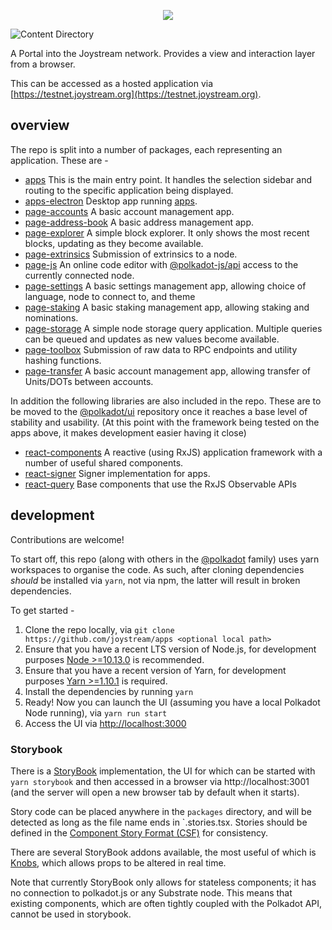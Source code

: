 <p align="center"><img src="img/pioneer_new.svg"></p>

![Content Directory](https://user-images.githubusercontent.com/4144334/67765742-bbfab280-fa44-11e9-8b13-494b1bfb6014.jpeg)

A Portal into the Joystream network. Provides a view and interaction layer from a browser.

This can be accessed as a hosted application via [https://testnet.joystream.org](https://testnet.joystream.org).

## overview

The repo is split into a number of packages, each representing an application. These are -

- [apps](packages/apps/) This is the main entry point. It handles the selection sidebar and routing to the specific application being displayed.
- [apps-electron](packages/apps-electron/) Desktop app running [apps](packages/apps/).
- [page-accounts](packages/page-accounts/) A basic account management app.
- [page-address-book](packages/page-address-book/) A basic address management app.
- [page-explorer](packages/page-explorer/) A simple block explorer. It only shows the most recent blocks, updating as they become available.
- [page-extrinsics](packages/page-extrinsics/) Submission of extrinsics to a node.
- [page-js](packages/page-js/) An online code editor with [@polkadot-js/api](https://github.com/polkadot-js/api/tree/master/packages/api) access to the currently connected node.
- [page-settings](packages/page-settings/) A basic settings management app, allowing choice of language, node to connect to, and theme
- [page-staking](packages/page-staking/) A basic staking management app, allowing staking and nominations.
- [page-storage](packages/page-storage/) A simple node storage query application. Multiple queries can be queued and updates as new values become available.
- [page-toolbox](packages/page-toolbox/) Submission of raw data to RPC endpoints and utility hashing functions.
- [page-transfer](packages/page-transfer/) A basic account management app, allowing transfer of Units/DOTs between accounts.

In addition the following libraries are also included in the repo. These are to be moved to the [@polkadot/ui](https://github.com/polkadot-js/ui/) repository once it reaches a base level of stability and usability. (At this point with the framework being tested on the apps above, it makes development easier having it close)

- [react-components](packages/react-components/) A reactive (using RxJS) application framework with a number of useful shared components.
- [react-signer](packages/react-signer/) Signer implementation for apps.
- [react-query](packages/react-query) Base components that use the RxJS Observable APIs

## development

Contributions are welcome!

To start off, this repo (along with others in the [@polkadot](https://github.com/polkadot-js/) family) uses yarn workspaces to organise the code. As such, after cloning dependencies _should_ be installed via `yarn`, not via npm, the latter will result in broken dependencies.

To get started -

1. Clone the repo locally, via `git clone https://github.com/joystream/apps <optional local path>`
2. Ensure that you have a recent LTS version of Node.js, for development purposes [Node >=10.13.0](https://nodejs.org/en/) is recommended.
3. Ensure that you have a recent version of Yarn, for development purposes [Yarn >=1.10.1](https://yarnpkg.com/docs/install) is required.
4. Install the dependencies by running `yarn`
5. Ready! Now you can launch the UI (assuming you have a local Polkadot Node running), via `yarn run start`
6. Access the UI via [http://localhost:3000](http://localhost:3000)

### Storybook

There is a [StoryBook](https://storybook.js.org) implementation, the UI for which can be started with `yarn storybook` and then accessed in a browser via http://localhost:3001 (and the server will open a new browser tab by default when it starts).

Story code can be placed anywhere in the `packages` directory, and will be detected as long as the file name ends in `.stories.tsx. Stories should be defined in the [Component Story Format (CSF)](https://storybook.js.org/docs/formats/component-story-format) for consistency.

There are several StoryBook addons available, the most useful of which is [Knobs](https://www.npmjs.com/package/@storybook/addon-knobs), which allows props to be altered in real time.

Note that currently StoryBook only allows for stateless components; it has no connection to polkadot.js or any Substrate node. This means that existing components, which are often tightly coupled with the Polkadot API, cannot be used in storybook.
